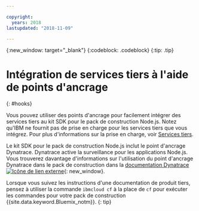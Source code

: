 ```yaml
---

copyright:
  years: 2018
lastupdated: "2018-11-09"

---
```


{:new_window: target="_blank"}
{:codeblock: .codeblock}
{:tip: .tip}

# Intégration de services tiers à l'aide de points d'ancrage
{: #hooks}

Vous pouvez utiliser des points d'ancrage pour facilement intégrer des services tiers au kit SDK pour le pack de construction Node.js. Notez qu'IBM ne fournit pas de prise en charge pour les services tiers que vous intégrez. Pour plus d'informations sur la prise en charge, voir [Services tiers](../common/buildpackSupport.html#third-party).

Le kit SDK pour le pack de construction Node.js inclut le point d'ancrage Dynatrace. Dynatrace active la surveillance pour les applications Node.js. Vous trouverez davantage d'informations sur l'utilisation du point d'ancrage Dynatrace dans le pack de construction dans la [documentation Dynatrace ![Icône de lien externe](../../icons/launch-glyph.svg "Icône de lien externe")]( https://www.dynatrace.com/support/help/cloud-platforms/cloud-foundry/application-only/deploy-oneagent-on-cloud-foundry-for-application-only-monitoring/){: new_window}.


Lorsque vous suivez les instructions d'une documentation de produit tiers, pensez à utiliser la commande `ibmcloud cf` à la place de `cf` pour exécuter les commandes pour votre pack de construction {{site.data.keyword.Bluemix_notm}}.
{: tip}
